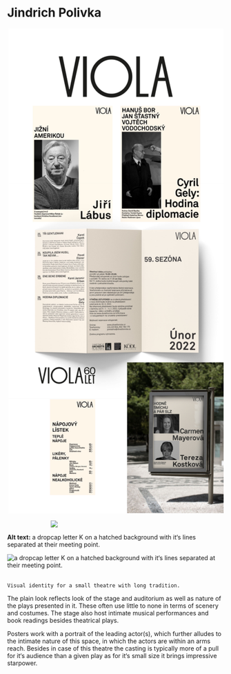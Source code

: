 # Jindrich Polivka





<p align="center">
  <img src="first-imp-viola.jpg" alt="a dropcap letter K  on a hatched background with it‘s lines separated at their meeting point" "class="center" width="500" />
</p>

<img src="k-dropcap-polivka.png"
     style="display:block;float:none;margin-left:auto;margin-right:auto;width:60%">







**Alt text:** a dropcap letter K  on a hatched background with it‘s lines separated at their meeting point.


![a dropcap letter K  on a hatched background with it‘s lines separated at their meeting point.](k-dropcap-polivka.png)

                                                                                  
                                                                                  Visual identity for a small theatre with long tradition.

The plain look reflects look of the stage and auditorium as well as nature of the plays presented in it. These often use little to none in terms of scenery and costumes. The stage also host intimate musical performances and book readings besides theatrical plays.

Posters work with a portrait of the leading actor(s), which further alludes to the intimate nature of this space, in which the actors are within an arms reach. Besides in case of this theatre the casting is typically more of a pull for it‘s audience than a given play as for it‘s small size it brings impressive starpower.
